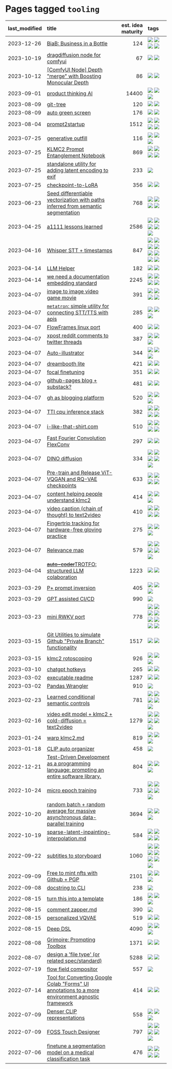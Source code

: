 # Pages tagged `tooling`

|last_modified|title|est. idea maturity|tags
|:---|:---|---:|:---|
|2023-12-26|[BiaB: Business in a Bottle](../business-in-a-bottle.md)|124|[![](https://img.shields.io/badge/tag-coreweave-d46ff4)](../tags/coreweave.md) [![](https://img.shields.io/badge/tag-open_source-b4243e)](../tags/open_source.md) [![](https://img.shields.io/badge/tag-public_good-35d420)](../tags/public_good.md) [![](https://img.shields.io/badge/tag-tooling-ea1833)](../tags/tooling.md)|
|2023-10-19|[dragdiffusion node for comfyui](../comfyui_dragdiffusion.md)|67|[![](https://img.shields.io/badge/tag-comfyui-f76896)](../tags/comfyui.md) [![](https://img.shields.io/badge/tag-tooling-ea1833)](../tags/tooling.md)|
|2023-10-12|[[ComfyUI Node] Depth "merge" with Boosting Monocular Depth](../comfy_bmd.md)|86|[![](https://img.shields.io/badge/tag-comfy-e3be61)](../tags/comfy.md) [![](https://img.shields.io/badge/tag-tooling-ea1833)](../tags/tooling.md)|
|2023-09-01|[product thinking AI](../product_thinking_ai.md)|14400|[![](https://img.shields.io/badge/tag-experimental-c4fb38)](../tags/experimental.md) [![](https://img.shields.io/badge/tag-foundation-9c3a4a)](../tags/foundation.md) [![](https://img.shields.io/badge/tag-tooling-ea1833)](../tags/tooling.md)|
|2023-08-09|[git-tree](../git-tree.md)|120|[![](https://img.shields.io/badge/tag-git-99b5f2)](../tags/git.md) [![](https://img.shields.io/badge/tag-tooling-ea1833)](../tags/tooling.md)|
|2023-08-09|[auto green screen](../auto-green-screen.md)|176|[![](https://img.shields.io/badge/tag-experimental-c4fb38)](../tags/experimental.md) [![](https://img.shields.io/badge/tag-tooling-ea1833)](../tags/tooling.md)|
|2023-08-04|[prompt2startup](../prompt2startup.md)|1512|[![](https://img.shields.io/badge/tag-animation-752fd7)](../tags/animation.md) [![](https://img.shields.io/badge/tag-experimental-c4fb38)](../tags/experimental.md) [![](https://img.shields.io/badge/tag-prompting-48fb29)](../tags/prompting.md) [![](https://img.shields.io/badge/tag-tooling-ea1833)](../tags/tooling.md)|
|2023-07-25|[generative outfill](../generative_outfill.md)|116|[![](https://img.shields.io/badge/tag-art-deeba9)](../tags/art.md) [![](https://img.shields.io/badge/tag-notebook-6edb5)](../tags/notebook.md) [![](https://img.shields.io/badge/tag-tooling-ea1833)](../tags/tooling.md)|
|2023-07-25|[KLMC2 Prompt Entanglement Notebook](../klmc2-prompt-entanglement.md)|869|[![](https://img.shields.io/badge/tag-completed-a68128)](../tags/completed.md) [![](https://img.shields.io/badge/tag-notebook-6edb5)](../tags/notebook.md) [![](https://img.shields.io/badge/tag-prompting-48fb29)](../tags/prompting.md) [![](https://img.shields.io/badge/tag-tooling-ea1833)](../tags/tooling.md)|
|2023-07-25|[standalone utility for adding latent encoding to exif](../latent-exif.md)|233|[![](https://img.shields.io/badge/tag-tooling-ea1833)](../tags/tooling.md)|
|2023-07-25|[checkpoint-to-LoRA](../checkpoint2LoRA.md)|356|[![](https://img.shields.io/badge/tag-experimental-c4fb38)](../tags/experimental.md) [![](https://img.shields.io/badge/tag-tooling-ea1833)](../tags/tooling.md)|
|2023-06-23|[Seed differentiable vectorization with paths inferred from semantic segmentation](../vectorize_anything.md)|768|[![](https://img.shields.io/badge/tag-experimental-c4fb38)](../tags/experimental.md) [![](https://img.shields.io/badge/tag-segmentation-95bed6)](../tags/segmentation.md) [![](https://img.shields.io/badge/tag-svg-1743a)](../tags/svg.md) [![](https://img.shields.io/badge/tag-tooling-ea1833)](../tags/tooling.md)|
|2023-04-25|[a1111 lessons learned](../a1111_lessons_learned.md)|2586|[![](https://img.shields.io/badge/tag-experimental-c4fb38)](../tags/experimental.md) [![](https://img.shields.io/badge/tag-open_source-b4243e)](../tags/open_source.md) [![](https://img.shields.io/badge/tag-stability-12eec5)](../tags/stability.md) [![](https://img.shields.io/badge/tag-tooling-ea1833)](../tags/tooling.md) [![](https://img.shields.io/badge/tag-ux-8e95e2)](../tags/ux.md)|
|2023-04-16|[Whisper STT + timestamps](../whisper-stt-plus-timestamps.md)|847|[![](https://img.shields.io/badge/tag-colab-e9b626)](../tags/colab.md) [![](https://img.shields.io/badge/tag-dataset-1614f8)](../tags/dataset.md) [![](https://img.shields.io/badge/tag-experimental-c4fb38)](../tags/experimental.md) [![](https://img.shields.io/badge/tag-meta-12f6d5)](../tags/meta.md) [![](https://img.shields.io/badge/tag-prompting-48fb29)](../tags/prompting.md) [![](https://img.shields.io/badge/tag-publicgood-82d6e)](../tags/publicgood.md) [![](https://img.shields.io/badge/tag-stability-12eec5)](../tags/stability.md) [![](https://img.shields.io/badge/tag-tooling-ea1833)](../tags/tooling.md)|
|2023-04-14|[LLM Helper](../llm-helper.md)|182|[![](https://img.shields.io/badge/tag-llm-683f3)](../tags/llm.md) [![](https://img.shields.io/badge/tag-tooling-ea1833)](../tags/tooling.md)|
|2023-04-14|[we need a documentation embedding standard](../doc-embed-standard.md)|2245|[![](https://img.shields.io/badge/tag-accessibility-d5ffe)](../tags/accessibility.md) [![](https://img.shields.io/badge/tag-documentation-957448)](../tags/documentation.md) [![](https://img.shields.io/badge/tag-standard-936135)](../tags/standard.md) [![](https://img.shields.io/badge/tag-tooling-ea1833)](../tags/tooling.md)|
|2023-04-07|[image to image video game movie](../img2img_video_game_movie.md)|391|[![](https://img.shields.io/badge/tag-animation-752fd7)](../tags/animation.md) [![](https://img.shields.io/badge/tag-prompting-48fb29)](../tags/prompting.md) [![](https://img.shields.io/badge/tag-tooling-ea1833)](../tags/tooling.md) [![](https://img.shields.io/badge/tag-wip-6013c8)](../tags/wip.md)|
|2023-04-07|[`metatron`: simple utility for connecting STT/TTS with apis](../metatron.md)|285|[![](https://img.shields.io/badge/tag-accessibility-d5ffe)](../tags/accessibility.md) [![](https://img.shields.io/badge/tag-tooling-ea1833)](../tags/tooling.md) [![](https://img.shields.io/badge/tag-wip-6013c8)](../tags/wip.md)|
|2023-04-07|[FlowFrames linux port](../flowframes-linux-port.md)|400|[![](https://img.shields.io/badge/tag-tooling-ea1833)](../tags/tooling.md) [![](https://img.shields.io/badge/tag-wip-6013c8)](../tags/wip.md)|
|2023-04-07|[xpost reddit comments to twitter threads](../reddit2twitter.md)|387|[![](https://img.shields.io/badge/tag-experimental-c4fb38)](../tags/experimental.md) [![](https://img.shields.io/badge/tag-publicgood-82d6e)](../tags/publicgood.md) [![](https://img.shields.io/badge/tag-tooling-ea1833)](../tags/tooling.md)|
|2023-04-07|[Auto-illustrator](../auto-illustrator.md)|344|[![](https://img.shields.io/badge/tag-completed-a68128)](../tags/completed.md) [![](https://img.shields.io/badge/tag-prompting-48fb29)](../tags/prompting.md) [![](https://img.shields.io/badge/tag-tooling-ea1833)](../tags/tooling.md)|
|2023-04-07|[dreambooth lite](../dreambooth-lite.md)|421|[![](https://img.shields.io/badge/tag-experimental-c4fb38)](../tags/experimental.md) [![](https://img.shields.io/badge/tag-tooling-ea1833)](../tags/tooling.md)|
|2023-04-07|[focal finetuning](../focal_finetuning.md)|351|[![](https://img.shields.io/badge/tag-tooling-ea1833)](../tags/tooling.md) [![](https://img.shields.io/badge/tag-wip-6013c8)](../tags/wip.md)|
|2023-04-07|[github-pages blog + substack?](../gh-pages-blog-plus-substack.md)|481|[![](https://img.shields.io/badge/tag-tooling-ea1833)](../tags/tooling.md) [![](https://img.shields.io/badge/tag-wip-6013c8)](../tags/wip.md)|
|2023-04-07|[gh as blogging platform](../gh_as_blogging_platform.md)|520|[![](https://img.shields.io/badge/tag-publication-4db4d2)](../tags/publication.md) [![](https://img.shields.io/badge/tag-tooling-ea1833)](../tags/tooling.md) [![](https://img.shields.io/badge/tag-wip-6013c8)](../tags/wip.md)|
|2023-04-07|[TTI cpu inference stack](../TTI-cpu-inference-stack.md)|382|[![](https://img.shields.io/badge/tag-accessibility-d5ffe)](../tags/accessibility.md) [![](https://img.shields.io/badge/tag-stability-12eec5)](../tags/stability.md) [![](https://img.shields.io/badge/tag-tooling-ea1833)](../tags/tooling.md) [![](https://img.shields.io/badge/tag-wip-6013c8)](../tags/wip.md)|
|2023-04-07|[i-like-that-shirt.com](../ilikethatshirt.com.md)|510|[![](https://img.shields.io/badge/tag-accessibility-d5ffe)](../tags/accessibility.md) [![](https://img.shields.io/badge/tag-completed-a68128)](../tags/completed.md) [![](https://img.shields.io/badge/tag-publicgood-82d6e)](../tags/publicgood.md) [![](https://img.shields.io/badge/tag-tooling-ea1833)](../tags/tooling.md)|
|2023-04-07|[Fast Fourier Convolution FlexConv](../FFC-Flexconv.md)|297|[![](https://img.shields.io/badge/tag-experimental-c4fb38)](../tags/experimental.md) [![](https://img.shields.io/badge/tag-tooling-ea1833)](../tags/tooling.md)|
|2023-04-07|[DINO diffusion](../DINO-diffusion.md)|334|[![](https://img.shields.io/badge/tag-completed-a68128)](../tags/completed.md) [![](https://img.shields.io/badge/tag-experimental-c4fb38)](../tags/experimental.md) [![](https://img.shields.io/badge/tag-nerf-b5ec2c)](../tags/nerf.md) [![](https://img.shields.io/badge/tag-tooling-ea1833)](../tags/tooling.md) [![](https://img.shields.io/badge/tag-wip-6013c8)](../tags/wip.md)|
|2023-04-07|[Pre-train and Release ViT-VQGAN and RQ-VAE checkpoints](../pretrained_vit-vqgan_checkpoints.md)|633|[![](https://img.shields.io/badge/tag-completed-a68128)](../tags/completed.md) [![](https://img.shields.io/badge/tag-dataset-1614f8)](../tags/dataset.md) [![](https://img.shields.io/badge/tag-prompting-48fb29)](../tags/prompting.md) [![](https://img.shields.io/badge/tag-tooling-ea1833)](../tags/tooling.md)|
|2023-04-07|[content helping people understand klmc2](../explaining_klmc2.md)|414|[![](https://img.shields.io/badge/tag-meta-12f6d5)](../tags/meta.md) [![](https://img.shields.io/badge/tag-tooling-ea1833)](../tags/tooling.md) [![](https://img.shields.io/badge/tag-wip-6013c8)](../tags/wip.md)|
|2023-04-07|[video caption (chain of thought) to text2video](../video_caption_transfer.md)|410|[![](https://img.shields.io/badge/tag-animation-752fd7)](../tags/animation.md) [![](https://img.shields.io/badge/tag-experimental-c4fb38)](../tags/experimental.md) [![](https://img.shields.io/badge/tag-prompting-48fb29)](../tags/prompting.md) [![](https://img.shields.io/badge/tag-tooling-ea1833)](../tags/tooling.md)|
|2023-04-07|[Fingertrip tracking for hardware-free gloving practice](../fingertrip_tracking_for_hardware_free_gloveing_practice.md)|275|[![](https://img.shields.io/badge/tag-experimental-c4fb38)](../tags/experimental.md) [![](https://img.shields.io/badge/tag-tooling-ea1833)](../tags/tooling.md) [![](https://img.shields.io/badge/tag-wip-6013c8)](../tags/wip.md)|
|2023-04-07|[Relevance map](../Relevance_map.md)|579|[![](https://img.shields.io/badge/tag-meta-12f6d5)](../tags/meta.md) [![](https://img.shields.io/badge/tag-prompting-48fb29)](../tags/prompting.md) [![](https://img.shields.io/badge/tag-publication-4db4d2)](../tags/publication.md) [![](https://img.shields.io/badge/tag-stability-12eec5)](../tags/stability.md) [![](https://img.shields.io/badge/tag-tooling-ea1833)](../tags/tooling.md)|
|2023-04-04|[~~auto-coder~~TROTFO: structured LLM colaboration](../auto-coder.md)|1223|[![](https://img.shields.io/badge/tag-prompting-48fb29)](../tags/prompting.md) [![](https://img.shields.io/badge/tag-tooling-ea1833)](../tags/tooling.md)|
|2023-03-29|[P+ prompt inversion](../p_plus_inversion.md)|405|[![](https://img.shields.io/badge/tag-prompting-48fb29)](../tags/prompting.md) [![](https://img.shields.io/badge/tag-tooling-ea1833)](../tags/tooling.md) [![](https://img.shields.io/badge/tag-wip-6013c8)](../tags/wip.md)|
|2023-03-29|[GPT assisted CI/CD](../gpt_assisted_cicd_workflows.md)|990|[![](https://img.shields.io/badge/tag-tooling-ea1833)](../tags/tooling.md)|
|2023-03-23|[mini RWKV port](../rust_rwkv.md)|778|[![](https://img.shields.io/badge/tag-RNN-8fb3d)](../tags/RNN.md) [![](https://img.shields.io/badge/tag-completed-a68128)](../tags/completed.md) [![](https://img.shields.io/badge/tag-experimental-c4fb38)](../tags/experimental.md) [![](https://img.shields.io/badge/tag-ggml-8a140)](../tags/ggml.md) [![](https://img.shields.io/badge/tag-mobilenet-83cbca)](../tags/mobilenet.md) [![](https://img.shields.io/badge/tag-model_compression-7fe3bd)](../tags/model_compression.md) [![](https://img.shields.io/badge/tag-tooling-ea1833)](../tags/tooling.md) [![](https://img.shields.io/badge/tag-wip-6013c8)](../tags/wip.md)|
|2023-03-15|[Git Utilities to simulate Github "Private Branch" functionality](../git_private_branch_utils.md)|1517|[![](https://img.shields.io/badge/tag-stability-12eec5)](../tags/stability.md) [![](https://img.shields.io/badge/tag-tooling-ea1833)](../tags/tooling.md)|
|2023-03-15|[klmc2 rotoscoping](../klmc2_rotoscoping.md)|926|[![](https://img.shields.io/badge/tag-animation-752fd7)](../tags/animation.md) [![](https://img.shields.io/badge/tag-experimental-c4fb38)](../tags/experimental.md) [![](https://img.shields.io/badge/tag-tooling-ea1833)](../tags/tooling.md)|
|2023-03-10|[chatgpt hotkeys](../chatgpt_hotkeys.md)|265|[![](https://img.shields.io/badge/tag-tooling-ea1833)](../tags/tooling.md) [![](https://img.shields.io/badge/tag-wip-6013c8)](../tags/wip.md)|
|2023-03-02|[executable readme](../executable_readme.md)|1287|[![](https://img.shields.io/badge/tag-tooling-ea1833)](../tags/tooling.md) [![](https://img.shields.io/badge/tag-wip-6013c8)](../tags/wip.md)|
|2023-03-02|[Pandas Wrangler](../pandas_wrangler.md)|910|[![](https://img.shields.io/badge/tag-tooling-ea1833)](../tags/tooling.md)|
|2023-02-23|[Learned conditional semantic controls](../learned-conditional-semantic-controls.md)|781|[![](https://img.shields.io/badge/tag-animation-752fd7)](../tags/animation.md) [![](https://img.shields.io/badge/tag-colab-e9b626)](../tags/colab.md) [![](https://img.shields.io/badge/tag-experimental-c4fb38)](../tags/experimental.md) [![](https://img.shields.io/badge/tag-prompting-48fb29)](../tags/prompting.md) [![](https://img.shields.io/badge/tag-tooling-ea1833)](../tags/tooling.md)|
|2023-02-16|[video edit model + klmc2 + cold-diffusion = text2video](../video-edit-model-over-init-video.md)|1279|[![](https://img.shields.io/badge/tag-animation-752fd7)](../tags/animation.md) [![](https://img.shields.io/badge/tag-meta-12f6d5)](../tags/meta.md) [![](https://img.shields.io/badge/tag-publicgood-82d6e)](../tags/publicgood.md) [![](https://img.shields.io/badge/tag-stability-12eec5)](../tags/stability.md) [![](https://img.shields.io/badge/tag-tooling-ea1833)](../tags/tooling.md)|
|2023-01-24|[warp klmc2.md](../warp_klmc2.md)|819|[![](https://img.shields.io/badge/tag-animation-752fd7)](../tags/animation.md) [![](https://img.shields.io/badge/tag-tooling-ea1833)](../tags/tooling.md) [![](https://img.shields.io/badge/tag-wip-6013c8)](../tags/wip.md)|
|2023-01-18|[CLIP auto organizer](../clip_auto_organizer.md)|458|[![](https://img.shields.io/badge/tag-tooling-ea1833)](../tags/tooling.md)|
|2022-12-21|[Test-Driven Development as a programming language: prompting an entire software library.](../tdd_is_2_op.md)|804|[![](https://img.shields.io/badge/tag-experimental-c4fb38)](../tags/experimental.md) [![](https://img.shields.io/badge/tag-prompting-48fb29)](../tags/prompting.md) [![](https://img.shields.io/badge/tag-tooling-ea1833)](../tags/tooling.md)|
|2022-10-24|[micro epoch training](../micro-epoch.md)|733|[![](https://img.shields.io/badge/tag-augmentation-50c04b)](../tags/augmentation.md) [![](https://img.shields.io/badge/tag-dataset-1614f8)](../tags/dataset.md) [![](https://img.shields.io/badge/tag-heuristics-4072a1)](../tags/heuristics.md) [![](https://img.shields.io/badge/tag-tooling-ea1833)](../tags/tooling.md) [![](https://img.shields.io/badge/tag-training-7c795e)](../tags/training.md)|
|2022-10-20|[random batch + random average for massive asynchronous data-parallel training](../async-evolutionary-ddp.md)|3694|[![](https://img.shields.io/badge/tag-experimental-c4fb38)](../tags/experimental.md) [![](https://img.shields.io/badge/tag-foundation-9c3a4a)](../tags/foundation.md) [![](https://img.shields.io/badge/tag-tooling-ea1833)](../tags/tooling.md)|
|2022-10-19|[sparse-latent-inpainting-interpolation.md](../sparse-latent-inpainting-interpolation.md)|584|[![](https://img.shields.io/badge/tag-animation-752fd7)](../tags/animation.md) [![](https://img.shields.io/badge/tag-prompting-48fb29)](../tags/prompting.md) [![](https://img.shields.io/badge/tag-tooling-ea1833)](../tags/tooling.md) [![](https://img.shields.io/badge/tag-wip-6013c8)](../tags/wip.md)|
|2022-09-22|[subtitles to storyboard](../subtitles-to-storyboard.md)|1060|[![](https://img.shields.io/badge/tag-accessibility-d5ffe)](../tags/accessibility.md) [![](https://img.shields.io/badge/tag-animation-752fd7)](../tags/animation.md) [![](https://img.shields.io/badge/tag-completed-a68128)](../tags/completed.md) [![](https://img.shields.io/badge/tag-open_source-b4243e)](../tags/open_source.md) [![](https://img.shields.io/badge/tag-prompting-48fb29)](../tags/prompting.md) [![](https://img.shields.io/badge/tag-tooling-ea1833)](../tags/tooling.md) [![](https://img.shields.io/badge/tag-wip-6013c8)](../tags/wip.md)|
|2022-09-09|[Free to mint nfts with Github + PGP](../free-to-mint-nfts_git_plus_pgp.md)|2101|[![](https://img.shields.io/badge/tag-publicgood-82d6e)](../tags/publicgood.md) [![](https://img.shields.io/badge/tag-tooling-ea1833)](../tags/tooling.md) [![](https://img.shields.io/badge/tag-wip-6013c8)](../tags/wip.md)|
|2022-09-08|[docstring to CLI](../docstring-to-cli.md)|238|[![](https://img.shields.io/badge/tag-tooling-ea1833)](../tags/tooling.md)|
|2022-08-15|[turn this into a template](../benchwarmers-template.md)|186|[![](https://img.shields.io/badge/tag-meta-12f6d5)](../tags/meta.md) [![](https://img.shields.io/badge/tag-tooling-ea1833)](../tags/tooling.md) [![](https://img.shields.io/badge/tag-wip-6013c8)](../tags/wip.md)|
|2022-08-15|[comment zapper.md](../comment-zapper.md)|390|[![](https://img.shields.io/badge/tag-tooling-ea1833)](../tags/tooling.md)|
|2022-08-15|[personalized VQVAE](../personalized-vqvae.md)|519|[![](https://img.shields.io/badge/tag-experimental-c4fb38)](../tags/experimental.md) [![](https://img.shields.io/badge/tag-tooling-ea1833)](../tags/tooling.md)|
|2022-08-15|[Deep DSL](../multistage-unsupervised-deep-DSL-learning-from-prompts-data.md)|4090|[![](https://img.shields.io/badge/tag-experimental-c4fb38)](../tags/experimental.md) [![](https://img.shields.io/badge/tag-prompting-48fb29)](../tags/prompting.md) [![](https://img.shields.io/badge/tag-tooling-ea1833)](../tags/tooling.md)|
|2022-08-08|[Grimoire: Prompting Toolbox](../grimoire.md)|1371|[![](https://img.shields.io/badge/tag-prompting-48fb29)](../tags/prompting.md) [![](https://img.shields.io/badge/tag-tooling-ea1833)](../tags/tooling.md)|
|2022-08-07|[design a 'file type' (or related spec/standard)](../filetype-for-ai-art-and-animation.md)|5288|[![](https://img.shields.io/badge/tag-animation-752fd7)](../tags/animation.md) [![](https://img.shields.io/badge/tag-tooling-ea1833)](../tags/tooling.md)|
|2022-07-19|[flow field compositor](../flow-field-compositor.md)|557|[![](https://img.shields.io/badge/tag-tooling-ea1833)](../tags/tooling.md)|
|2022-07-14|[Tool for Converting Google Colab "Forms" UI annotations to a more environment agnostic framework](../colab-ui-converter.md)|414|[![](https://img.shields.io/badge/tag-colab-e9b626)](../tags/colab.md) [![](https://img.shields.io/badge/tag-tooling-ea1833)](../tags/tooling.md)|
|2022-07-09|[Denser CLIP representations](../denser-CLIP.md)|558|[![](https://img.shields.io/badge/tag-experimental-c4fb38)](../tags/experimental.md) [![](https://img.shields.io/badge/tag-tooling-ea1833)](../tags/tooling.md) [![](https://img.shields.io/badge/tag-wip-6013c8)](../tags/wip.md)|
|2022-07-09|[FOSS Touch Designer](../FOSS_touch_designer.md)|797|[![](https://img.shields.io/badge/tag-alignment-b7fb0)](../tags/alignment.md) [![](https://img.shields.io/badge/tag-animation-752fd7)](../tags/animation.md) [![](https://img.shields.io/badge/tag-publicgood-82d6e)](../tags/publicgood.md) [![](https://img.shields.io/badge/tag-tooling-ea1833)](../tags/tooling.md) [![](https://img.shields.io/badge/tag-wip-6013c8)](../tags/wip.md)|
|2022-07-06|[finetune a segmentation model on a medical classification task](../finetune_a_segmentation_model_on_a_medical_classification_task.md)|476|[![](https://img.shields.io/badge/tag-experimental-c4fb38)](../tags/experimental.md) [![](https://img.shields.io/badge/tag-image_processing-1eefac)](../tags/image_processing.md) [![](https://img.shields.io/badge/tag-medical_image_analysis-c9145c)](../tags/medical_image_analysis.md) [![](https://img.shields.io/badge/tag-tooling-ea1833)](../tags/tooling.md)|